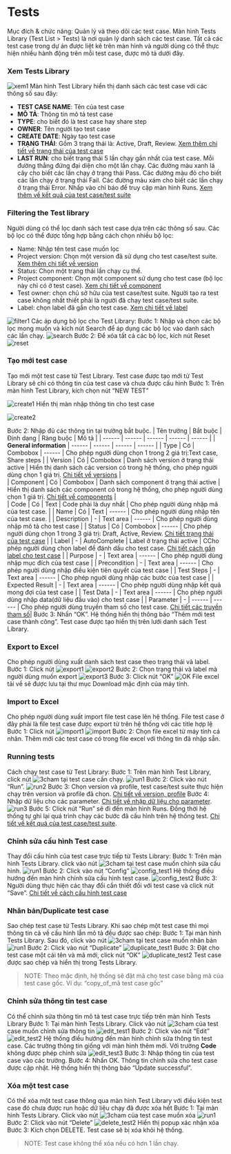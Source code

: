 # Tests
Mục đích & chức năng: Quản lý và theo dõi các test case.
Màn hình Tests Library (Test List > Tests) là nơi quản lý danh sách các test case. Tất cả các test case trong dự án được liệt kê trên màn hình và người dùng có thể thực hiện nhiều hành động trên mỗi test case, được mô tả dưới đây.
### Xem Tests Library
![xem1](https://user-images.githubusercontent.com/105435351/197835179-4abe6f2e-02d1-4a4c-922b-4ae09a1fa16e.png)
Màn hình Test Library hiển thị danh sách các test case với các thông số sau đây:
+ **TEST CASE NAME**: Tên của test case
+ **MÔ TẢ**: Thông tin mô tả test case
+ **TYPE**: cho biết đó là test case hay share step
+ **OWNER**: Tên người tạo test case
+ **CREATE DATE**: Ngày tạo test case
+ **TRẠNG THÁI**: Gồm 3 trạng thái là: Active, Draft, Review. [Xem thêm chi tiết về trạng thái của test case]()
+ **LAST RUN**: cho biết trạng thái 5 lần chạy gần nhất của test case. Mỗi đường thẳng đứng đại diện cho một lần chạy. Các đường màu xanh lá cây cho biết các lần chạy ở trạng thái Pass. Các đường màu đỏ cho biết các lần chạy ở trạng thái Fail. Các đường màu xám cho biết các lần chạy ở trạng thái Error. Nhấp vào chỉ báo để truy cập màn hình Runs. [Xem thêm về kết quả của test case/test suite]()

### Filtering the Test library
Người dùng có thể lọc danh sách test case dựa trên các thông số sau. Các bộ lọc có thể được tổng hợp bằng cách chọn nhiều bộ lọc:
- Name: Nhập tên test case muốn lọc
- Project version:  Chọn một version đã sử dụng cho test case/test suite. [Xem thêm chi tiết về version]()
- Status: Chọn một trạng thái lần chạy cụ thể.
- Project component: Chọn một component sử dụng cho test case (bộ lọc này chỉ có ở test case). [Xem chi tiết về component]()
- Test owner: chọn chủ sở hữu của test case/test suite. Người tạo ra test case không nhất thiết phải là người đã chạy test case/test suite.
- Label: chọn label đã gắn cho test case. [Xem chi tiết về label]()

![filter1](https://user-images.githubusercontent.com/105435351/197837479-229f9400-5b8a-4024-8ee4-930bd68bc8f3.png)
Các áp dụng bộ lọc cho Test Library:
Bước 1:	Nhập và chọn các bộ lọc mong muốn và kích nút Search để áp dụng các bộ lọc vào danh sách các lần chạy.
![search](https://user-images.githubusercontent.com/105435351/197739228-ee1c99e1-e0a4-466a-9673-88b95f49c1f9.png)
Bước 2:	Để xóa tất cả các bộ lọc, kích nút Reset 
![reset](https://user-images.githubusercontent.com/105435351/197739243-cf80a0af-0cd9-4469-ad3c-eeeb9b5c9ad0.png)
 
### Tạo mới test case
Tạo mới một test case từ Test Library. Test case được tạo mới từ Test Library sẽ chỉ có thông tin của test case và chưa được cấu hình
Bước 1:	Trên màn hình Test Library, kích chọn nút “NEW TEST”

![create1](https://user-images.githubusercontent.com/105435351/197481350-cfd6d107-5ce0-4411-b515-07511d11105c.png)
Hiển thị màn nhập thông tin cho test case

![create2](https://user-images.githubusercontent.com/105435351/197481549-1a450df2-4ee3-4730-92a2-387ee55f6a1c.png)

Bước 2:	Nhập đủ các thông tin tại trường bắt buộc. 
| Tên trường | Bắt buộc | Định dạng | Ràng buộc | Mô tả |
| ------ | ------ | ------ | ------ |  ------ |
| **General information** | ------ | ------ | ------ |  ------ |
| Type | Có | Combobox | ------ |  Cho phép người dùng chọn 1 trong 2 giá trị:Text case, Share steps | 
| Version | Có | Combobox | Danh sách version ở trạng thái active |  Hiển thị danh sách các version có trong hệ thống, cho phép người dùng chọn 1 giá trị. [Chi tiết về versions]() |  
| Component | Có | Combobox | Danh sách component ở trạng thái active |  Hiển thị danh sách các component có trong hệ thống, cho phép người dùng chọn 1 giá trị. [Chi tiết về components]() |  
| Code | Có | Text | Code phải là duy nhất |  Cho phép người dùng nhập mã của test case. | 
| Name | Có | Text | ------ |  Cho phép người dùng nhập tên của test case. | 
| Description | - | Text area | ------ |  Cho phép người dùng nhập mô tả cho test case | 
| Status | Có | Combobox | ------ |  Cho phép người dùng chọn 1 trong 3 giá trị: Draft, Active, Review.  [Chi tiết trạng thái của test case]() | 
| Label | - | AutoComplete | Label ở trạng thái active |  CCho phép người dùng chọn label để đánh dấu cho test case.  [Chi tiết cách gắn label cho test case]() | 
| Purpose | - | Text area | ------ |  Cho phép người dùng nhập mục đích của test case | 
| Precondition | - | Text area | ------ |  Cho phép người dùng nhập điều kiện tiên quyết của test case | 
| Test Steps | - | Text area | ------ |  Cho phép nguời dùng nhập các bước của test case | 
| Expected Result | - | Text area | ------ |  Cho phép người dùng nhập kết quả mong đợi của test case | 
| Test Data | - | Text area | ------ | Cho phép người dùng nhập data(dữ liệu đầu vào) cho test case | 
| Parameter | - | ------ | ------ | Cho phép người dùng truyền tham số cho test case. [Chi tiết các truyền tham số]()| 
Bước 3:	Nhấn “OK”. Hệ thống hiển thị thông báo “Thêm mới test case thành công”. Test case được tạo hiển thị trên lưới danh sách Test Library.

### Export to Excel
Cho phép người dùng xuất danh sách test case theo trạng thái và label.
Bước 1:	Click nút ![export1](https://user-images.githubusercontent.com/105435351/197958086-2ae21ad0-ed4e-43ab-89e5-55d5c7285a5b.png)
![export2](https://user-images.githubusercontent.com/105435351/198177519-f94cf263-5a47-4f5a-bc0b-1034710e3e5b.png)
Bước 2:	Chọn trạng thái và label mà người dùng muốn export
![export3](https://user-images.githubusercontent.com/105435351/198177520-7e7918a5-c0b2-4120-8790-7fa38505950d.png)
Bước 3:	Click nút “OK”
![OK](https://user-images.githubusercontent.com/105435351/198177513-9ad742e0-3ddf-4e38-9794-77f8913a55cc.png)
File excel tải về sẽ được lưu tại thư mục Download mặc định của máy tính.

### Import to Excel 
Cho phép người dùng xuất import file test case lên hệ thống. File test case ở đây phải là file test case được export từ trên hệ thống với các title hợp lệ
Bước 1:	Click nút ![import1](https://user-images.githubusercontent.com/105435351/198177510-74c254f2-9e6a-4ac5-9f32-e034d9110fe9.png=5px)
![import](https://user-images.githubusercontent.com/105435351/198177494-b3967031-958c-4d2e-8bfc-8bebcb5378c2.png)
Bước 2:	Chọn file excel từ máy tính cá nhân. Thêm mới các test case có trong file excel với thông tin đã nhập sẵn.

### Running tests
Cách chạy test case từ Test Library:
Bước 1:	Trên màn hình Test Library, click nút ![3cham](https://user-images.githubusercontent.com/105435351/197712800-e7477333-f50b-4ae1-8f61-e1970644ac52.png)   tại test case cần chạy.
![run1](https://user-images.githubusercontent.com/105435351/197713158-a21218ad-fa7e-40c1-961f-2fefeace945b.png)
Bước 2:	Click vào nút “Run”.
![run2](https://user-images.githubusercontent.com/105435351/197713499-745de154-2508-4ce3-93cd-a235d80b357d.png)
Bước 3:	Chọn version và profile, test case/test suite thực hiện chạy trên version và profile đã chọn. [Chi tiết về version, profile]()
Bước 4:	Nhập dữ liệu cho các parameter. [Chi tiết về nhập dữ liệu cho parameter]().
![run3](https://user-images.githubusercontent.com/105435351/197713682-69137157-6aa1-4544-9e9d-56d549cc1e7f.png)
Bước 5:	Click nút “Run” sẽ đi đến màn hình Runs. Đồng thời hệ thống tự ghi lại quá trình chạy các bước đã cấu hình trên hệ thống test. [Chi tiết về kết quả của test case/test suite]().

### Chỉnh sửa cấu hình Test case
Thay đổi cấu hình của test case trực tiếp từ Tests Library:
Bước 1:	Trên màn hình Tests Library. click vào nút ![3cham](https://user-images.githubusercontent.com/105435351/197712800-e7477333-f50b-4ae1-8f61-e1970644ac52.png) tại test case muốn chỉnh sửa cấu hình.
![run1](https://user-images.githubusercontent.com/105435351/197713158-a21218ad-fa7e-40c1-961f-2fefeace945b.png)
Bước 2:	Click vào nút “Config”
![config_test1](https://user-images.githubusercontent.com/105435351/198179661-073ff869-c054-4493-bf49-b0bcd7a14418.png)
Hệ thống điều hướng đến màn hình chỉnh sửa cấu hình test case.
![config_test2](https://user-images.githubusercontent.com/105435351/198179656-8d95ad2a-006a-4043-ab78-4d12821c0cd3.png)
Bước 3:	Người dùng thực hiện các thay đổi cần thiết đối với test case và click nút “Save”. [Chi tiết về cách cấu hình test case]()

### Nhân bản/Duplicate test case
Sao chép test case từ Tests Library. Khi sao chép một test case thì mọi thông tin cả về cấu hình lẫn mô tả đều được sao chép:
Bước 1:	Tại màn hình Tests Library. Sau đó, click vào nút ![3cham](https://user-images.githubusercontent.com/105435351/197712800-e7477333-f50b-4ae1-8f61-e1970644ac52.png)  tại test case muốn nhân bản
![run1](https://user-images.githubusercontent.com/105435351/197713158-a21218ad-fa7e-40c1-961f-2fefeace945b.png)
Bước 2:	Click vào nút “Duplicate”
![duplicate_test1](https://user-images.githubusercontent.com/105435351/198180397-33b618ef-a09c-4821-ba73-bd7c00d2833b.png)
Bước 3:	Đặt cho test case một cái tên và mã mới, click nút “OK”
![duplicate_test2](https://user-images.githubusercontent.com/105435351/198180389-faa03275-9e0f-43e9-8114-2be13a0f8eb2.png)
Test case được sao chép và hiển thị trong Tests Library.
>NOTE: Theo mặc định, hệ thống sẽ đặt mã cho test case bằng mã của test case gốc. Ví dụ: “copy_of_mã test case gốc”

### Chỉnh sửa thông tin test case
Có thể chỉnh sửa thông tin mô tả test case trực tiếp trên màn hình Tests Library
Bước 1:	Tại màn hình Tests Library. Click vào nút ![3cham](https://user-images.githubusercontent.com/105435351/197712800-e7477333-f50b-4ae1-8f61-e1970644ac52.png)  của test case muốn chỉnh sửa thông tin
![edit_test1](https://user-images.githubusercontent.com/105435351/198180967-127c7405-de1b-4382-9a9e-de5650e9e188.png)
Bước 2:	Click vào nút “Edit”
![edit_test2](https://user-images.githubusercontent.com/105435351/198180959-3edca33d-eca6-4478-896a-b9cd4d28b620.png)
Hệ thống điều hướng đến màn hình chỉnh sửa thông tin test case. Các trường thông tin giống với màn hình thêm mới. Với trường **Code** không được phép chỉnh sửa
![edit_test3](https://user-images.githubusercontent.com/105435351/198180963-220d455a-ff26-4d94-8228-326a82256cb8.png)
Bước 3:	Nhập thông tin của test case vào các trường. 
Bước 4:	Nhấn OK. Thông tin chỉnh sửa cho test case được cập nhật. Hệ thống hiển thị thông báo “Update successful”.

### Xóa một test case
Có thể xóa một test case thông qua màn hình Test Library với điều kiện test case đó chưa được run hoặc dữ liệu chạy đã được xóa hết
Bước 1:	Tại màn hình Tests Library. Click vào nút ![3cham](https://user-images.githubusercontent.com/105435351/197712800-e7477333-f50b-4ae1-8f61-e1970644ac52.png) của test case muốn xóa
![run1](https://user-images.githubusercontent.com/105435351/197713158-a21218ad-fa7e-40c1-961f-2fefeace945b.png)
Bước 2:	Click vào nút “Delete”
![delete_test2](https://user-images.githubusercontent.com/105435351/198184710-4a4c8825-d323-45ff-b64f-0476720e1a2f.png)
Hiển thị popup xác nhận xóa
Bước 3:	Kích chọn DELETE.
Test case sẽ bị xóa khỏi hệ thống.
>NOTE: Test case không thể xóa nếu có hơn 1 lần chạy.
